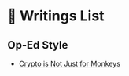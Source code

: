 
# 📓 Writings List

## Op-Ed Style
- [Crypto is Not Just for Monkeys](/writings/cryptoIsNotJustForMonkeys.md)
